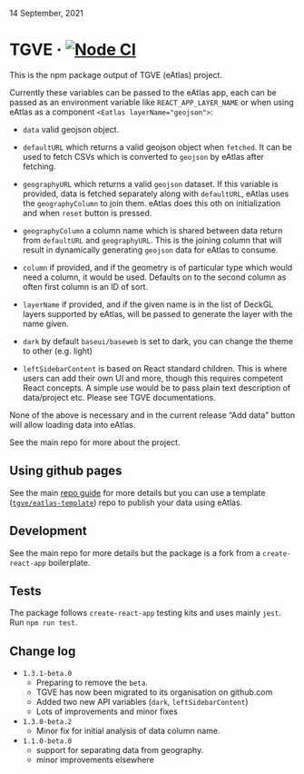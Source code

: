 14 September, 2021

# TGVE · [![Node CI](https://github.com/tgve/eAtlas/workflows/Node%20CI/badge.svg?branch=master)](https://github.com/tgve/tgve/actions?query=workflow%3A%22Node+CI%22)

This is the npm package output of TGVE (eAtlas) project.

Currently these variables can be passed to the eAtlas app, each can be
passed as an environment variable like `REACT_APP_LAYER_NAME` or when
using eAtlas as a component `<Eatlas layerName="geojson">`:

-   `data` valid geojson object.

-   `defaultURL` which returns a valid geojson object when `fetched`. It
    can be used to fetch CSVs which is converted to `geojson` by eAtlas
    after fetching.

-   `geographyURL` which returns a valid `geojson` dataset. If this
    variable is provided, data is fetched separately along with
    `defaultURL`, eAtlas uses the `geographyColumn` to join them. eAtlas
    does this oth on initialization and when `reset` button is pressed.

-   `geographyColumn` a column name which is shared between data return
    from `defaultURL` and `geographyURL`. This is the joining column
    that will result in dynamically generating `geojson` data for eAtlas
    to consume.

-   `column` if provided, and if the geometry is of particular type
    which would need a column, it would be used. Defaults on to the
    second column as often first column is an ID of sort.

-   `layerName` if provided, and if the given name is in the list of
    DeckGL layers supported by eAtlas, will be passed to generate the
    layer with the name given.

-   `dark` by default `baseui/baseweb` is set to dark, you can change
    the theme to other (e.g. light)

-   `leftSidebarContent` is based on React standard children. This is
    where users can add their own UI and more, though this requires
    competent React concepts. A simple use would be to pass plain text
    description of data/project etc. Please see TGVE documentations.

None of the above is necessary and in the current release “Add data”
button will allow loading data into eAtlas.

See the main repo for more about the project.

## Using github pages

See the main [repo
guide](https://github.com/tgve/eAtlas/blob/master/notes/guide.md) for
more details but you can use a template
([`tgve/eatlas-template`](https://github.com/tgve/eatlas-template)) repo
to publish your data using eAtlas.

## Development

See the main repo for more details but the package is a fork from a
`create-react-app` boilerplate.

## Tests

The package follows `create-react-app` testing kits and uses mainly
`jest`. Run `npm run test`.

## Change log

-   `1.3.1-beta.0`
    -   Preparing to remove the `beta`.
    -   TGVE has now been migrated to its organisation on github.com
    -   Added two new API variables (`dark`, `leftSidebarContent`)
    -   Lots of improvements and minor fixes
-   `1.3.0-beta.2`
    -   Minor fix for initial analysis of data column name.
-   `1.1.0-beta.0`
    -   support for separating data from geography.
    -   minor improvements elsewhere
